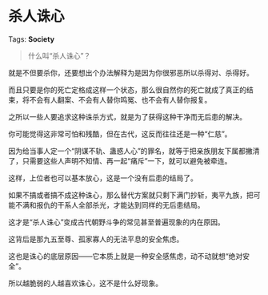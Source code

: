 # 杀人诛心

Tags: **Society**

> 什么叫“杀人诛心”？



就是不但要杀你，还要想出个办法解释为是因为你很邪恶所以杀得对、杀得好。

而且只要是你的死亡定格成这样一个状态，那么很自然你的死亡就成了真正的结束，将不会有人翻案、不会有人替你鸣冤、也不会有人替你报复。

之所以一些人要追求这种诛杀方式，就是为了获得这种干净而无后患的解决。

你可能觉得这非常可怕和残酷，但在古代，这反而往往还是一种“仁慈”。

因为给当事人定一个“阴谋不轨、蛊惑人心”的罪名，就等于把亲族朋友下属都撇清了，只需要这些人声明不知情、再一起“痛斥”一下，就可以避免被牵连。

这样，上位者也可以基本放心，这是一个没有后患的结局了。

如果不搞或者搞不成这种诛心，那么替代方案就只剩下满门抄斩，夷平九族，把可能不满和报仇的干系人全部杀光，才能达到同样的无后患结局。

这才是“杀人诛心”变成古代朝野斗争的常见甚至普遍现象的内在原因。

这背后是那九五至尊、孤家寡人的无法平息的安全焦虑。

这也是诛心的底层原因——它本质上就是一种安全感焦虑，动不动就想“绝对安全”。

所以越脆弱的人越喜欢诛心，这不是什么好现象。



